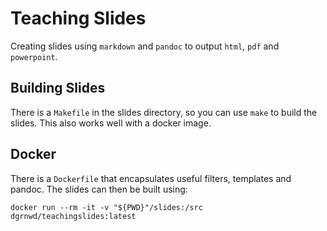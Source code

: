 # Teaching Slides

Creating slides using `markdown` and `pandoc` to output `html`, `pdf` and `powerpoint`.


## Building Slides

There is a `Makefile` in the slides directory, so you can use `make` to build the slides. This also works well with a docker image.


## Docker

There is a `Dockerfile` that encapsulates useful filters, templates and pandoc.
The slides can then be built using:

    docker run --rm -it -v "${PWD}"/slides:/src dgrnwd/teachingslides:latest 
